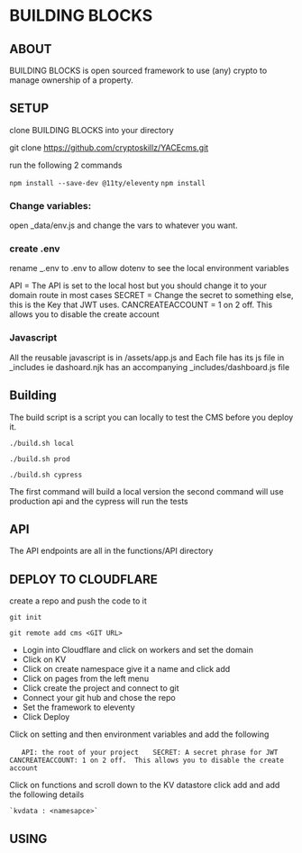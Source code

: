 # BUILDING BLOCKS


## ABOUT

BUILDING BLOCKS is open sourced framework to use (any) crypto to manage ownership of a property.


## SETUP


clone BUILDING BLOCKS into your directory

git clone https://github.com/cryptoskillz/YACEcms.git

run  the following 2 commands

`npm install --save-dev @11ty/eleventy`
`npm install `


### Change variables:

open _data/env.js and change the vars to whatever you want.

### create .env

rename _.env to .env to allow dotenv to see the local environment variables 

API = The API is set to the local host but you should change it to your domain route in most cases
SECRET = Change the secret to something else, this is the Key that JWT uses. 
CANCREATEACCOUNT = 1 on 2 off.  This allows you to disable the create account

### Javascript

All the reusable javascript is in /assets/app.js and 
Each file has its js file in _includes ie dashoard.njk has an accompanying _includes/dashboard.js file 


## Building 

The build script is a script you can locally to test the CMS before you deploy it.

`./build.sh local`   

`./build.sh prod`

`./build.sh cypress`

The first command will build a local version the second command will use production api and the cypress will run the tests

## API

The API endpoints are all in the functions/API directory

## DEPLOY TO CLOUDFLARE 

create a repo and push the code to it

`git init`

`git remote add cms <GIT URL>`

* Login into Cloudflare and click on workers and set the domain
* Click on KV 
* Click on create namespace give it a name and click add
* Click on pages from the left menu
* Click create the project and connect to git
* Connect your git hub and chose the repo
* Set the framework to eleventy
* Click Deploy

Click on setting and then environment variables and add the following

`	API: the root of your project`
`	SECRET: A secret phrase for JWT`
`	CANCREATEACCOUNT: 1 on 2 off.  This allows you to disable the create account`

Click on functions and scroll down to the KV datastore
click add and add the following details

	`kvdata : <namesapce>`


## USING 